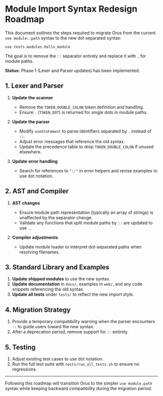 # Module Import Syntax Redesign Roadmap

This document outlines the steps required to migrate Orus from the current `use module::path` syntax to the new dot separated syntax:

```
use tests.modules.hello_module
```

The goal is to remove the `::` separator entirely and replace it with `.` for module paths.

**Status:** Phase 1 (Lexer and Parser updates) has been implemented.

## 1. Lexer and Parser

1. **Update the scanner**
   - Remove the `TOKEN_DOUBLE_COLON` token definition and handling.
   - Ensure `.` (`TOKEN_DOT`) is returned for single dots in module paths.

2. **Update the parser**
   - Modify `useStatement` to parse identifiers separated by `.` instead of `::`.
   - Adjust error messages that reference the old syntax.
   - Update the precedence table to drop `TOKEN_DOUBLE_COLON` if unused elsewhere.

3. **Update error handling**
   - Search for references to `"::"` in error helpers and revise examples to use dot notation.

## 2. AST and Compiler

1. **AST changes**
   - Ensure module path representation (typically an array of strings) is unaffected by the separator change.
   - Validate any functions that split module paths by `::` are updated to use `.`.

2. **Compiler adjustments**
   - Update module loader to interpret dot-separated paths when resolving filenames.

## 3. Standard Library and Examples

1. **Update shipped modules** to use the new syntax.
2. **Update documentation** in `docs/`, examples in `web/`, and any code snippets referencing the old syntax.
3. **Update all tests** under `tests/` to reflect the new import style.

## 4. Migration Strategy

1. Provide a temporary compatibility warning when the parser encounters `::` to guide users toward the new syntax.
2. After a deprecation period, remove support for `::` entirely.

## 5. Testing

1. Adjust existing test cases to use dot notation.
2. Run the full test suite with `tests/run_all_tests.sh` to ensure no regressions.

---

Following this roadmap will transition Orus to the simpler `use module.path` syntax while keeping backward compatibility during the migration period.

